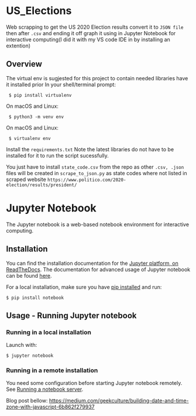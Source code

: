 # US_Elections

Web scrapping to get the US 2020 Election results convert it to `JSON file` then after `.csv` and ending it off graph it using in Jupyter Notebook for interactive computing(I did it with my VS code IDE in 
by installing an extention)

## Overview

The virtual env is sugjested for this project to contain needed libraries
have it installed prior
In your shell/terminal prompt:

	 $ pip install virtualenv

On macOS and Linux:

	 $ python3 -m venv env
   

On macOS and Linux:

	 $ virtualenv env
  
  
Install the `requirements.txt` Note the latest libraries do not have to be installed for it to run the script sucessfully.
 
 
You just have to install `state_code.csv` from the repo as other `.csv, .json` files will be created in `scrape_to_json.py` as state codes where not listed in scraped website 
`https://www.politico.com/2020-election/results/president/`

 
 # Jupyter Notebook
 
 The Jupyter notebook is a web-based notebook environment for interactive
computing.

## Installation
You can find the installation documentation for the
[Jupyter platform, on ReadTheDocs](https://jupyter.readthedocs.io/en/latest/install.html).
The documentation for advanced usage of Jupyter notebook can be found
[here](https://jupyter-notebook.readthedocs.io/en/latest/).

For a local installation, make sure you have
[pip installed](https://pip.readthedocs.io/en/stable/installing/) and run:

    $ pip install notebook

## Usage - Running Jupyter notebook

### Running in a local installation

Launch with:

    $ jupyter notebook

### Running in a remote installation

You need some configuration before starting Jupyter notebook remotely. See [Running a notebook server](https://jupyter-notebook.readthedocs.io/en/stable/public_server.html).


Blog post bellow:
https://medium.com/geekculture/building-date-and-time-zone-with-javascript-6b862f279937
